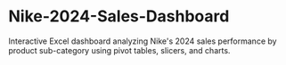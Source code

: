 # Nike-2024-Sales-Dashboard
Interactive Excel dashboard analyzing Nike's 2024 sales performance by product sub-category using pivot tables, slicers, and charts.
